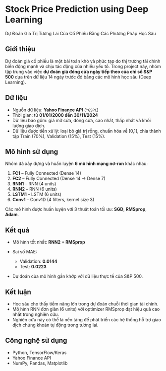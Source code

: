 # Stock Price Prediction using Deep Learning

Dự Đoán Giá Trị Tương Lai Của Cổ Phiếu Bằng Các Phương Pháp Học Sâu

## Giới thiệu

Dự đoán giá cổ phiếu là một bài toán khó và phức tạp do thị trường tài chính biến động mạnh và chịu tác động của nhiều yếu tố. Trong project này, nhóm tập trung vào việc **dự đoán giá đóng cửa ngày tiếp theo của chỉ số S&P 500** dựa trên dữ liệu 14 ngày trước đó bằng các mô hình học sâu (Deep Learning).

## Dữ liệu

* Nguồn dữ liệu: **Yahoo Finance API** (`^GSPC`)
* Thời gian: từ **01/01/2000 đến 30/11/2024**
* Dữ liệu bao gồm: giá mở cửa, đóng cửa, cao nhất, thấp nhất và khối lượng giao dịch.
* Dữ liệu được tiền xử lý: loại bỏ giá trị rỗng, chuẩn hóa về [0,1], chia thành tập Train (70%), Validation (15%), Test (15%).

## Mô hình sử dụng

Nhóm đã xây dựng và huấn luyện **6 mô hình mạng nơ-ron** khác nhau:

1. **FC1** – Fully Connected (Dense 14)
2. **FC2** – Fully Connected (Dense 14 → Dense 7)
3. **RNN1** – RNN (4 units)
4. **RNN2** – RNN (6 units)
5. **LSTM1** – LSTM (6 units)
6. **Conv1** – Conv1D (4 filters, kernel size 3)

Các mô hình được huấn luyện với 3 thuật toán tối ưu: **SGD**, **RMSprop**, **Adam**.

## Kết quả

* Mô hình tốt nhất: **RNN2 + RMSprop**
* Sai số MAE:

  * Validation: **0.0144**
  * Test: **0.0223**
* Dự đoán của mô hình gần khớp với dữ liệu thực tế của S&P 500.

## Kết luận

* Học sâu cho thấy tiềm năng lớn trong dự đoán chuỗi thời gian tài chính.
* Mô hình RNN đơn giản (6 units) với optimizer RMSprop đạt hiệu quả cao nhất trong nghiên cứu.
* Nghiên cứu này có thể là nền tảng để phát triển các hệ thống hỗ trợ giao dịch chứng khoán tự động trong tương lai.

## Công nghệ sử dụng

* Python, TensorFlow/Keras
* Yahoo Finance API
* NumPy, Pandas, Matplotlib
